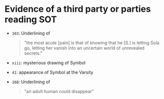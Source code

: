 # Evidence of a third party or parties reading SOT

-  `103`: Underlining of   
    
    >"the most acute [pain] is that of knowing that he [S.] is letting Sola go, letting her vanish into an uncertain world of unrevealed secrets." 

-   `xiii`: mysterious drawing of Symbol

- `41`: appearance of Symbol at the Varsity

- `168`: Underlining of 

    >"an adult human could disappear"